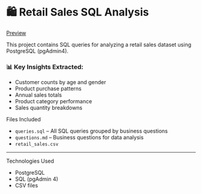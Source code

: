 # 🛍️ Retail Sales SQL Analysis

[Preview](https://github.com/Swiss111/Retail-sales-SQL-analysis/blob/39a7671784cb8141b6d8e738c751460f1f81de71/retail%20cover.jpg)

This project contains SQL queries for analyzing a retail sales dataset using PostgreSQL (pgAdmin4).

### 📊 Key Insights Extracted:
- Customer counts by age and gender
- Product purchase patterns
- Annual sales totals
- Product category performance
- Sales quantity breakdowns

Files Included
- `queries.sql` – All SQL queries grouped by business questions
- `questions.md` – Business questions for data analysis
- `retail_sales.csv` 

---

Technologies Used
- PostgreSQL
- SQL (pgAdmin 4)
- CSV files
